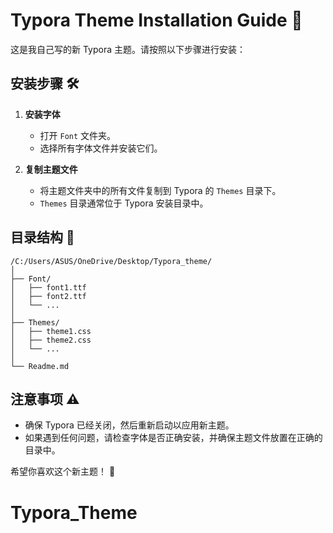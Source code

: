 # Typora Theme Installation Guide 🎨

这是我自己写的新 Typora 主题。请按照以下步骤进行安装：

## 安装步骤 🛠️

1. **安装字体**
    - 打开 `Font` 文件夹。
    - 选择所有字体文件并安装它们。

2. **复制主题文件**
    - 将主题文件夹中的所有文件复制到 Typora 的 `Themes` 目录下。
    - `Themes` 目录通常位于 Typora 安装目录中。

## 目录结构 📂

```
/C:/Users/ASUS/OneDrive/Desktop/Typora_theme/
│
├── Font/
│   ├── font1.ttf
│   ├── font2.ttf
│   └── ...
│
├── Themes/
│   ├── theme1.css
│   ├── theme2.css
│   └── ...
│
└── Readme.md
```

## 注意事项 ⚠️

- 确保 Typora 已经关闭，然后重新启动以应用新主题。
- 如果遇到任何问题，请检查字体是否正确安装，并确保主题文件放置在正确的目录中。

希望你喜欢这个新主题！ 🎉
# Typora_Theme
